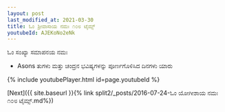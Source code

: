 ```yaml
---
layout: post
last_modified_at: 2021-03-30
title: ಓಂ ಶ್ರೀವಾಸಾಯ ನಮಃ ೧೦೮ ಟೈಮ್ಸ್
youtubeId: AJEKoNo2eNk
---
```

 
 
 ಓಂ ಸಂಖ್ಯಾ ಸಮಾಪನಯ ನಮಃ  
 
 -  Asons ತುಗಳು ಮತ್ತು ಚಂದ್ರನ ಭವಿಷ್ಯಗಳನ್ನು ಪೂರ್ಣಗೊಳಿಸಿದ ದಿನಗಳು ಯಾರು 
 
  
 
  
 
 
 
 
 
 


{% include youtubePlayer.html id=page.youtubeId %}
 
[Next]({{ site.baseurl }}{% link  split2/_posts/2016-07-24-ಓಂ ಯೋಗೀಶಾಯ ನಮಃ ೧೦೮ ಟೈಮ್ಸ್.md%})
 
